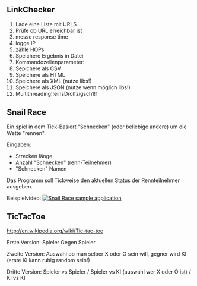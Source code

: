 ## LinkChecker ##
 
1. Lade eine Liste mit URLS
2. Prüfe ob URL erreichbar ist
  1. messe response time
  2. logge IP
  3. zähle HOPs
3. Speichere Ergebnis in Datei
4. Kommandozeilenparameter:
  1. Sepichere als CSV
  2. Speichere als HTML
  3. Speichere als XML (nutze libs!)
  4. Speichere als JSON (nutze wenn möglich libs!)
5. Multithreading!!einsDrölfzigsch1!1


## Snail Race ##

Ein spiel in dem Tick-Basiert "Schnecken" (oder beliebige andere) um die Wette "rennen".  

Eingaben:  
* Strecken länge
* Anzahl "Schnecken" (renn-Teilnehmer)
* "Schnecken" Namen

Das Programm soll Tickweise den aktuellen Status der Rennteilnehmer ausgeben.

Beispielvideo: [![Snail Race sample application](https://img.youtube.com/vi/88PbF-MIGlw/0.jpg)](https://www.youtube.com/watch?v=88PbF-MIGlw)

## TicTacToe ##
 
http://en.wikipedia.org/wiki/Tic-tac-toe
 
Erste Version: Spieler Gegen Spieler

Zweite Version: Auswahl ob man selber X oder O sein will, gegner wird KI (erste KI kann ruhig random sein!)
 
Dritte Version: Spieler vs Spieler / Spieler vs KI (auswahl wer X oder O ist) / KI vs KI
